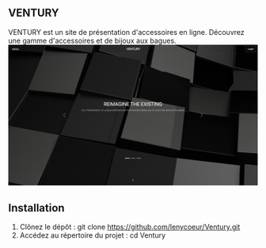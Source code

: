 ## VENTURY

VENTURY est un site de présentation d'accessoires en ligne. Découvrez une gamme d'accessoires et de bijoux aux bagues.
![Capture d'écran de mon projet](./asset/img/sz.png)


## Installation

01. Clônez le dépôt : git clone https://github.com/lenycoeur/Ventury.git
02. Accédez au répertoire du projet : cd Ventury
